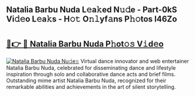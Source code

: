 ## Natalia Barbu Nuda L𝚎a𝚔ed N𝚞𝚍e - Part-0kS Vi𝚍𝚎o L𝚎a𝚔s - H𝚘𝚝 O𝚗𝚕yf𝚊ns P𝚑𝚘tos l46Zo

# <h2><a href="http://kf3dlwf.oniu.top/?m=Natalia+Barbu+Nuda">🔗👉 🔴 Natalia Barbu Nuda P𝚑ot𝚘𝚜 V𝚒d𝚎o</a></h2>

[![Natalia Barbu Nuda Nu𝚍e𝚜](https://i.imgur.com/0qMVB7G.gif)](http://kf3dlwf.oniu.top/?m=Natalia+Barbu+Nuda)
Virtual dance innovator and web entertainer Natalia Barbu Nuda, celebrated for disseminating dance and lifestyle inspiration through solo and collaborative dance acts and brief films. Outstanding mime artist Natalia Barbu Nuda, recognized for their remarkable abilities and achievements in the art of silent storytelling.  
